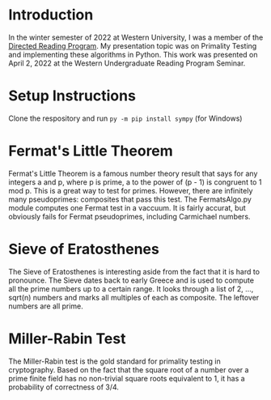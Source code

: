 # Introduction
In the winter semester of 2022 at Western University, I was a member of the [Directed Reading Program](https://www.math.uwo.ca/undergraduate/current_students/directed_reading_program.html). My presentation topic was on Primality Testing and implementing these algorithms in Python. This work was presented on April 2, 2022 at the Western Undergraduate Reading Program Seminar.

# Setup Instructions
Clone the respository and run ```py -m pip install sympy``` (for Windows)

# Fermat's Little Theorem
Fermat's Little Theorem is a famous number theory result that says for any integers a and p, where p is prime, a to the power of (p - 1) is congruent to 1 mod p. This is a great way to test for primes. However, there are infinitely many pseudoprimes: composites that pass this test. The FermatsAlgo.py module computes one Fermat test in a vaccuum. It is fairly accurat, but obviously fails for Fermat pseudoprimes, including Carmichael numbers.

# Sieve of Eratosthenes
The Sieve of Eratosthenes is interesting aside from the fact that it is hard to pronounce. The Sieve dates back to early Greece and is used to compute all the prime numbers up to a certain range. It looks through a list of 2, ..., sqrt(n) numbers and marks all multiples of each as composite. The leftover numbers are all prime.

# Miller-Rabin Test
The Miller-Rabin test is the gold standard for primality testing in cryptography. Based on the fact that the square root of a number over a prime finite field has no non-trivial square roots equivalent to 1, it has a probability of correctness of 3/4. 
